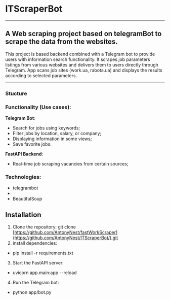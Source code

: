# ITScraperBot

---

## A Web scraping project based on telegramBot to scrape the data from the websites.
This project is based backend combined with a Telegram bot to provide users with information search functionality. It scrapes job parameters listings from various websites and delivers them to users directly through Telegram. App scans job sites (work.ua, rabota.ua) and displays the results according to selected parameters.

---
### Stucture 

### Functionality (Use cases):
**Telegram Bot**:
- Search for jobs using keywords;
- Filter jobs by location, salary, or company;
- Displaying information in some views;
- Save favorite jobs.

**FastAPI Backend**:
- Real-time job scraping vacancies from certain sources;

### Technologies:
- telegrambot
- 
- BeautifulSoup

## Installation
1. Clone the repository:
git clone [https://github.com/AntonyNest/fastWorkScraper](https://github.com/AntonyNest/ITScraperBot/).git
2. install dependencies:
- pip install -r requirements.txt
3. Start the FastAPI server:
- uvicorn app.main:app --reload
4. Run the Telegram bot:
- python app/bot.py



